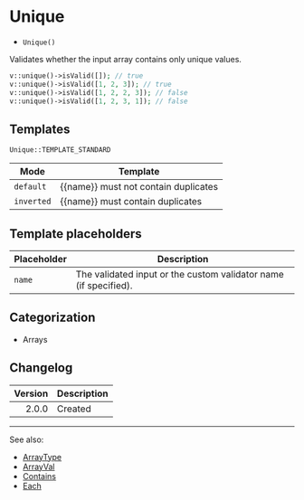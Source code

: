 # Unique

- `Unique()`

Validates whether the input array contains only unique values.

```php
v::unique()->isValid([]); // true
v::unique()->isValid([1, 2, 3]); // true
v::unique()->isValid([1, 2, 2, 3]); // false
v::unique()->isValid([1, 2, 3, 1]); // false
```

## Templates

`Unique::TEMPLATE_STANDARD`

| Mode       | Template                             |
|------------|--------------------------------------|
| `default`  | {{name}} must not contain duplicates |
| `inverted` | {{name}} must contain duplicates     |

## Template placeholders

| Placeholder | Description                                                      |
|-------------|------------------------------------------------------------------|
| `name`      | The validated input or the custom validator name (if specified). |

## Categorization

- Arrays

## Changelog

| Version | Description |
|--------:|-------------|
|   2.0.0 | Created     |

***
See also:

- [ArrayType](ArrayType.md)
- [ArrayVal](ArrayVal.md)
- [Contains](Contains.md)
- [Each](Each.md)
